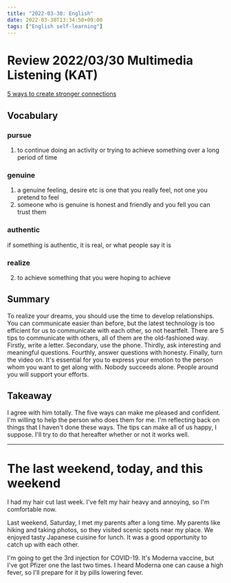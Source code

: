 ```yaml
---
title: "2022-03-30: English"
date: 2022-03-30T13:34:50+09:00
tags: ["English self-learning"]
---
```

# Review 2022/03/30 Multimedia Listening (KAT)
[5 ways to create stronger connections](https://www.ted.com/talks/robert_reffkin_5_ways_to_create_stronger_connections?language=en)

## Vocabulary
### pursue
1. to continue doing an activity or trying to achieve something over a long period of time

### genuine
1. a genuine feeling, desire etc is one that you really feel, not one you pretend to feel
3. someone who is genuine is honest and friendly and you fell you can trust them

### authentic
if something is authentic, it is real, or what people say it is

### realize
2. to achieve something that you were hoping to achieve

## Summary
To realize your dreams, you should use the time to develop relationships.
You can communicate easier than before, but the latest technology is too efficient for us to communicate with each other, so not heartfelt.
There are 5 tips to communicate with others, all of them are the old-fashioned way.
Firstly, write a letter. Secondary, use the phone. Thirdly, ask interesting and meaningful questions. Fourthly, answer questions with honesty. Finally, turn the video on.
It's essential for you to express your emotion to the person whom you want to get along with.
Nobody succeeds alone.
People around you will support your efforts.

## Takeaway
I agree with him totally.
The five ways can make me pleased and confident.
I'm willing to help the person who does them for me.
I'm reflecting back on things that I haven't done these ways.
The tips can make all of us happy, I suppose.
I'll try to do that hereafter whether or not it works well.

---
# The last weekend, today, and this weekend
I had my hair cut last week.
I've felt my hair heavy and annoying, so I'm comfortable now.

Last weekend, Saturday, I met my parents after a long time.
My parents like hiking and taking photos, so they visited scenic spots near my place.
We enjoyed tasty Japanese cuisine for lunch.
It was a good opportunity to catch up with each other.

I'm going to get the 3rd injection for COVID-19.
It's Moderna vaccine, but I've got Pfizer one the last two times.
I heard Moderna one can cause a high fever, so I'll prepare for it by pills lowering fever.
